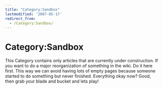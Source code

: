 ```yaml
---
title: "Category:Sandbox"
lastmodified: '2007-05-17'
redirect_from:
  - /Category:Sandbox/
---
```


Category:Sandbox
================

This Category contains only articles that are currently under construction. If you want to do a major reorganization of something in the wiki. Do it here first. This way we can avoid having lots of empty pages because someone started to do something but never finished. Everything okay now? Good, then grab your blade and bucket and lets play!


